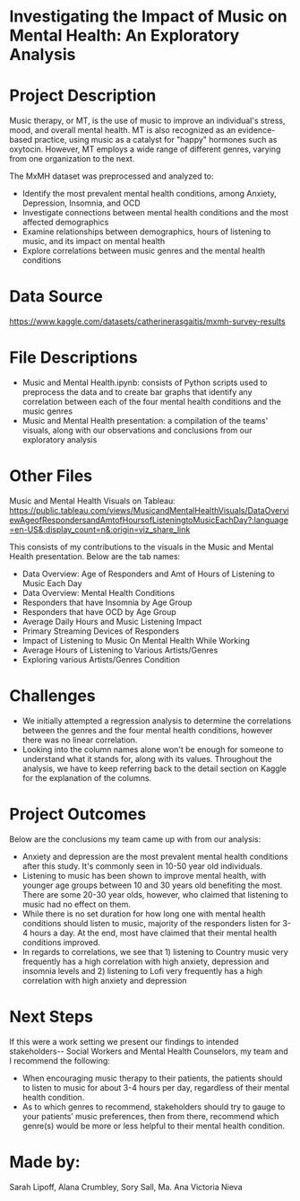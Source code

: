 # Investigating the Impact of Music on Mental Health: An Exploratory Analysis

# Project Description

Music therapy, or MT, is the use of music to improve an individual's stress, mood, and overall mental health. MT is also recognized as an evidence-based practice, using music as a catalyst for "happy" hormones such as oxytocin. However, MT employs a wide range of different genres, varying from one organization to the next.

The MxMH dataset was preprocessed and analyzed to:
- Identify the most prevalent mental health conditions, among Anxiety, Depression, Insomnia, and OCD 
- Investigate connections between mental health conditions and the most affected demographics
- Examine relationships between demographics, hours of listening to music, and its impact on mental health
- Explore correlations between music genres and the mental health conditions

# Data Source
https://www.kaggle.com/datasets/catherinerasgaitis/mxmh-survey-results

# File Descriptions
- Music and Mental Health.ipynb: consists of Python scripts used to preprocess the data and to create bar graphs that identify any correlation between each of the four mental health conditions and the music genres
- Music and Mental Health presentation: a compilation of the teams' visuals, along with our observations and conclusions from our exploratory analysis 

# Other Files
Music and Mental Health Visuals on Tableau: https://public.tableau.com/views/MusicandMentalHealthVisuals/DataOverviewAgeofRespondersandAmtofHoursofListeningtoMusicEachDay?:language=en-US&:display_count=n&:origin=viz_share_link

This consists of my contributions to the visuals in the Music and Mental Health presentation. Below are the tab names:
- Data Overview: Age of Responders and Amt of Hours of Listening to Music Each Day
- Data Overview: Mental Health Conditions
- Responders that have Insomnia by Age Group
- Responders that have OCD by Age Group
- Average Daily Hours and Music Listening Impact
- Primary Streaming Devices of Responders
- Impact of Listening to Music On Mental Health While Working 
- Average Hours of Listening to Various Artists/Genres 
- Exploring various Artists/Genres Condition 

# Challenges
- We initially attempted a regression analysis to determine the correlations between the genres and the four mental health conditions, however there was no linear correlation.
- Looking into the column names alone won't be enough for someone to understand what it stands for, along with its values. Throughout the analysis, we have to keep referring back to the detail section on Kaggle for the explanation of the columns.

# Project Outcomes
Below are the conclusions my team came up with from our analysis:
- Anxiety and depression are the most prevalent mental health conditions after this study. It's commonly seen in 10-50 year old individuals.
- Listening to music has been shown to improve mental health, with younger age groups between 10 and 30 years old benefiting the most. There are some 20-30 year olds, however, who claimed that listening to music had no effect on them.
- While there is no set duration for how long one with mental health conditions should listen to music, majority of the responders listen for 3-4 hours a day. At the end, most have claimed that their mental health conditions improved.
- In regards to correlations, we see that 1) listening to Country music very frequently has a high correlation with high anxiety, depression and insomnia levels and 2) listening to Lofi very frequently has a high correlation with high anxiety and depression 

# Next Steps
If this were a work setting we present our findings to intended stakeholders-- Social Workers and Mental Health Counselors, my team and I recommend the following: 
- When encouraging music therapy to their patients, the patients should to listen to music for about 3-4 hours per day, regardless of their mental health condition.
- As to which genres to recommend, stakeholders should try to gauge to your patients’ music preferences, then from there, recommend which genre(s) would be more or less helpful to their mental health condition.

# Made by:
Sarah Lipoff, Alana Crumbley, Sory Sall, Ma. Ana Victoria Nieva
